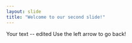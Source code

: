 ```yaml
---
layout: slide
title: "Welcome to our second slide!"
---
```

Your text -- edited
Use the left arrow to go back!

